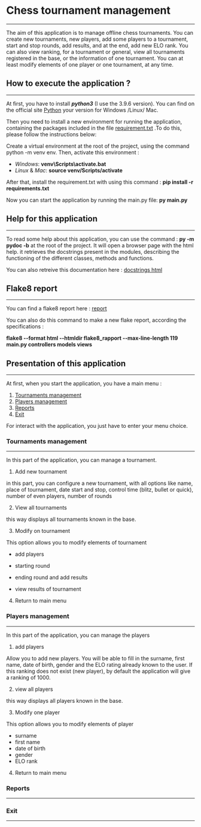 # Chess tournament management
***
The aim of this application is to manage offline chess tournaments.
You can create new tournaments, new players, add some players to a tournament,
start and stop rounds, add results, and at the end, add new ELO rank. 
You can also view ranking, for a tournament or general, view all tournaments
registered in the base, or the information of one tournament. 
You can at least modify elements of one player or one tournament, at any time.

## How to execute the application ?
***
At first, you have to install ___python3___ (I use the 3.9.6 version). 
You can find on the official site 
[Python](https://www.python.org/downloads/) your version for 
Windows /Linux/ Mac.

Then you need to install a new environment for running the application, 
containing the packages included in the file 
[requirement.txt](https://github.com/maticha84/oc_p4_project/blob/master/requirements.txt)
.To do this, please follow the instructions below:

Create a virtual environment at the root of the project, using the command
python -m venv env. Then, activate this environment : 

- _Windows_: __venv\Scripts\activate.bat__
- _Linux_ & _Mac_: __source venv/Scripts/activate__

After that, install the requirement.txt with using this command : 
__pip install -r requirements.txt__

Now you can start the application by running the main.py file: __py main.py__


## Help for this application
***
To read some help about this application, you can use the command : 
__py -m pydoc -b__ at the root of the project. It will open a browser page
with the html help. it retrieves the docstrings present in the modules, 
describing the functioning of the different classes, methods and functions.

You can also retreive this documentation here :
[docstrings html](https://github.com/maticha84/oc_p4_project/tree/master/docstrings_html)


## Flake8 report
***

You can find a flake8 report here : 
[report](https://github.com/maticha84/oc_p4_project/tree/master/flake8_rapport)

You can also do this command to make a new flake report, according the 
specifications : 

__flake8 --format html --htmldir flake8_rapport 
--max-line-length 119 main.py controllers models views__


## Presentation of this application
***

At first, when you start the application, you have a main menu : 

1. [Tournaments management](#tournaments-management)
2. [Players management](#players-management)
3. [Reports](#reports)
4. [Exit](#exit)

For interact with the application, you just have to enter 
your menu choice.
### Tournaments management
***

In this part of the application, you can manage a tournament.

1. Add new tournament

in this part, you can configure a new tournament, with all options 
like name, place of tournament, date start and stop, control time
(blitz, bullet or quick), number of even players, number of rounds

2. View all tournaments
  
this way displays all tournaments known in the base. 

3. Modify on tournament
  
This option allows you to modify elements of tournament

- add players

- starting round

- ending round and add results

- view results of tournament

4. Return to main menu

### Players management
***
In this part of the application, you can manage the players

1. add players

Allow you to add new players. You will be able to fill in the surname, 
first name, date of birth, gender and the ELO rating already known to 
the user. If this ranking does not exist (new player), by default the
application will give a ranking of 1000.

2. view all players

this way displays all players known in the base.

3. Modify one player

This option allows you to modify elements of player
* surname
* first name
* date of birth
* gender
* ELO rank
4. Return to main menu

### Reports
***

### Exit
***